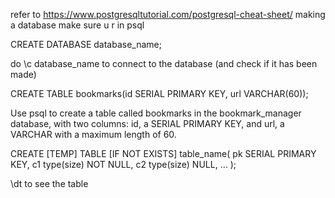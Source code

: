 refer to https://www.postgresqltutorial.com/postgresql-cheat-sheet/
making a database
make sure u r in psql

CREATE DATABASE database_name;


do \c database_name 
to connect to the database  (and check if it has been made)

CREATE TABLE bookmarks(id SERIAL PRIMARY KEY, url VARCHAR(60));

 Use psql to create a table called bookmarks in the bookmark_manager database, with two columns: id, a SERIAL PRIMARY KEY, and url, a VARCHAR with a maximum length of 60.

 CREATE [TEMP] TABLE [IF NOT EXISTS] table_name(
   pk SERIAL PRIMARY KEY,
   c1 type(size) NOT NULL,
   c2 type(size) NULL,
   ...
);

\dt to see the table